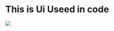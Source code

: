 <h1>This is Ui Useed in code</h1>

<img src='https://github.com/user-attachments/assets/4f1b1c16-9875-4b37-aafd-22621093a244'>
